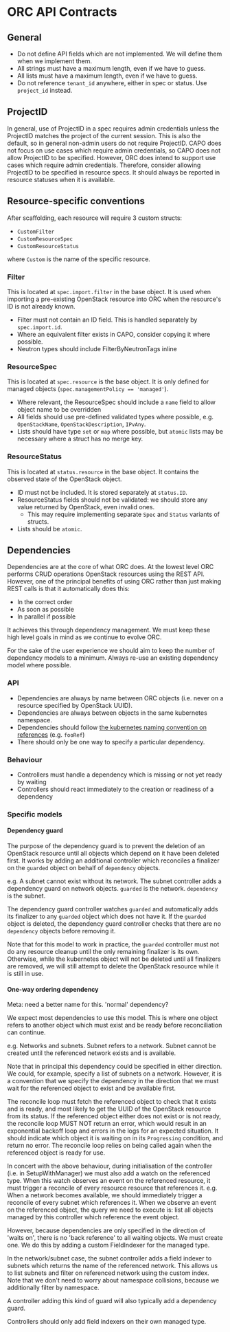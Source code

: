 # ORC API Contracts

## General

* Do not define API fields which are not implemented. We will define them when we implement them.
* All strings must have a maximum length, even if we have to guess.
* All lists must have a maximum length, even if we have to guess.
* Do not reference `tenant_id` anywhere, either in spec or status. Use `project_id` instead.

## ProjectID

In general, use of ProjectID in a spec requires admin credentials unless the ProjectID matches the project of the current session. This is also the default, so in general non-admin users do not require ProjectID. CAPO does not focus on use cases which require admin credentials, so CAPO does not allow ProjectID to be specified. However, ORC does intend to support use cases which require admin credentials. Therefore, consider allowing ProjectID to be specified in resource specs. It should always be reported in resource statuses when it is available.

## Resource-specific conventions

After scaffolding, each resource will require 3 custom structs:

* `CustomFilter`
* `CustomResourceSpec`
* `CustomResourceStatus`

where `Custom` is the name of the specific resource.

### Filter

This is located at `spec.import.filter` in the base object. It is used when importing a pre-existing OpenStack resource into ORC when the resource's ID is not already known.

* Filter must not contain an ID field. This is handled separately by `spec.import.id`.
* Where an equivalent filter exists in CAPO, consider copying it where possible.
* Neutron types should include FilterByNeutronTags inline

### ResourceSpec

This is located at `spec.resource` is the base object. It is only defined for managed objects (`spec.managementPolicy == 'managed'`).

* Where relevant, the ResourceSpec should include a `name` field to allow object name to be overridden
* All fields should use pre-defined validated types where possible, e.g. `OpenStackName`, `OpenStackDescription`, `IPvAny`.
* Lists should have type `set` or `map` where possible, but `atomic` lists may be necessary where a struct has no merge key.

### ResourceStatus

This is located at `status.resource` in the base object. It contains the observed state of the OpenStack object.

* ID must not be included. It is stored separately at `status.ID`.
* ResourceStatus fields should not be validated: we should store any value returned by OpenStack, even invalid ones.
  * This may require implementing separate `Spec` and `Status` variants of structs.
* Lists should be `atomic`.

## Dependencies

Dependencies are at the core of what ORC does. At the lowest level ORC performs CRUD operations OpenStack resources using the REST API. However, one of the principal benefits of using ORC rather than just making REST calls is that it automatically does this:
* In the correct order
* As soon as possible
* In parallel if possible

It achieves this through dependency management. We must keep these high level goals in mind as we continue to evolve ORC.

For the sake of the user experience we should aim to keep the number of dependency models to a minimum. Always re-use an existing dependency model where possible.

### API

* Dependencies are always by name between ORC objects (i.e. never on a resource specified by OpenStack UUID).
* Dependencies are always between objects in the same kubernetes namespace.
* Dependencies should follow [the kubernetes naming convention on references](https://github.com/kubernetes/community/blob/master/contributors/devel/sig-architecture/api-conventions.md#naming-of-the-reference-field) (e.g. `fooRef`)
* There should only be one way to specify a particular dependency.

### Behaviour

* Controllers must handle a dependency which is missing or not yet ready by waiting
* Controllers should react immediately to the creation or readiness of a dependency

### Specific models

#### Dependency guard

The purpose of the dependency guard is to prevent the deletion of an OpenStack resource until all objects which depend on it have been deleted first. It works by adding an additional controller which reconciles a finalizer on the `guarded` object on behalf of `dependency` objects.

e.g. A subnet cannot exist without its network. The subnet controller adds a dependency guard on network objects. `guarded` is the network. `dependency` is the subnet.

The dependency guard controller watches `guarded` and automatically adds its finalizer to any `guarded` object which does not have it. If the `guarded` object is deleted, the dependency guard controller checks that there are no `dependency` objects before removing it.

Note that for this model to work in practice, the `guarded` controller must not do any resource cleanup until the only remaining finalizer is its own. Otherwise, while the kubernetes object will not be deleted until all finalizers are removed, we will still attempt to delete the OpenStack resource while it is still in use.

#### One-way ordering dependency

Meta: need a better name for this. 'normal' dependency?

We expect most dependencies to use this model. This is where one object refers to another object which must exist and be ready before reconciliation can continue.

e.g. Networks and subnets. Subnet refers to a network. Subnet cannot be created until the referenced network exists and is available.

Note that in principal this dependency could be specified in either direction. We could, for example, specify a list of subnets on a network. However, it is a convention that we specify the dependency in the direction that we must wait for the referenced object to exist and be available first.

The reconcile loop must fetch the referenced object to check that it exists and is ready, and most likely to get the UUID of the OpenStack resource from its status. If the referenced object either does not exist or is not ready, the reconcile loop MUST NOT return an error, which would result in an exponential backoff loop and errors in the logs for an expected situation. It should indicate which object it is waiting on in its `Progressing` condition, and return no error. The reconcile loop relies on being called again when the referenced object is ready for use.

In concert with the above behaviour, during initialisation of the controller (i.e. in SetupWithManager) we must also add a watch on the referenced type. When this watch observes an event on the referenced resource, it must trigger a reconcile of every resource resource that references it. e.g. When a network becomes available, we should immediately trigger a reconcile of every subnet which references it. When we observe an event on the referenced object, the query we need to execute is: list all objects managed by this controller which reference the event object.

However, because dependencies are only specified in the direction of 'waits on', there is no 'back reference' to all waiting objects. We must create one. We do this by adding a custom FieldIndexer for the managed type.

In the network/subnet case, the subnet controller adds a field indexer to subnets which returns the name of the referenced network. This allows us to list subnets and filter on referenced network using the custom index. Note that we don't need to worry about namespace collisions, because we additionally filter by namespace.

A controller adding this kind of guard will also typically add a dependency guard.

Controllers should only add field indexers on their own managed type.